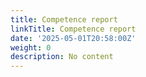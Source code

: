 ```yaml
---
title: Competence report
linkTitle: Competence report
date: '2025-05-01T20:58:00Z'
weight: 0
description: No content
---
```



